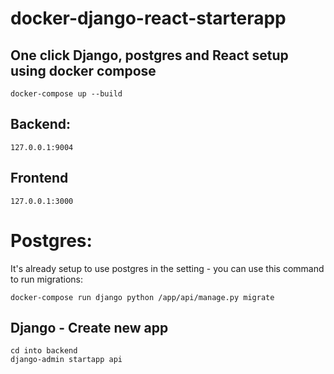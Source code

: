 # docker-django-react-starterapp

## One click Django, postgres and React setup using docker compose

```
docker-compose up --build
```


## Backend: 

```
127.0.0.1:9004
```

## Frontend

```
127.0.0.1:3000
```


# Postgres:

It's already setup to use postgres in the setting - you can use this command to run migrations:

```
docker-compose run django python /app/api/manage.py migrate
```


## Django - Create new app

```
cd into backend
django-admin startapp api
```